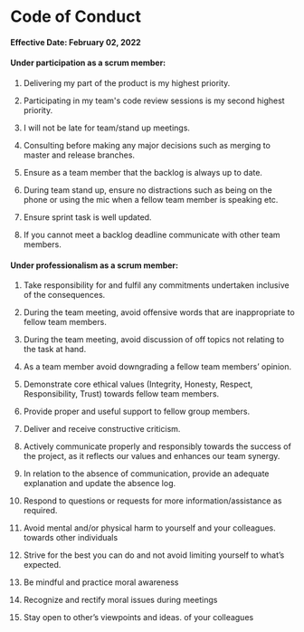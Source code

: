 # Code of Conduct

#### Effective Date: February 02, 2022

#### Under participation as a scrum member:

1. Delivering my part of the product is my highest priority.

2. Participating in my team's code review sessions is my second highest priority.

3. I will not be late for team/stand up meetings.

4. Consulting before making any major decisions such as merging to master and release branches.

5. Ensure as a team member that the backlog is always up to date.

6. During team stand up, ensure no distractions such as being on the phone or using the mic when a fellow team member is speaking etc.

7. Ensure sprint task is well updated.

8. If you cannot meet a backlog deadline communicate with other team members.

#### Under professionalism as a scrum member:

1. Take responsibility for and fulfil any commitments undertaken inclusive of the consequences.

2. During the team meeting, avoid offensive words that are inappropriate to fellow team members.

3. During the team meeting, avoid discussion of off topics not relating to the task at hand.

4. As a team member avoid downgrading a fellow team members’ opinion.

5. Demonstrate core ethical values (Integrity, Honesty, Respect, Responsibility, Trust) towards fellow team members.

6. Provide proper and useful support to fellow group members.

7. Deliver and receive constructive criticism.

8. Actively communicate properly and responsibly towards the success of the project, as it reflects our values and enhances our team synergy.

9. In relation to the absence of communication, provide an adequate explanation and update the absence log.

10. Respond to questions or requests for more information/assistance as required.

11. Avoid mental and/or physical harm to yourself and your colleagues. towards other individuals

12. Strive for the best you can do and not avoid limiting yourself to what’s expected.

13. Be mindful and practice moral awareness

14. Recognize and rectify moral issues during meetings

15. Stay open to other’s viewpoints and ideas. of your colleagues 
